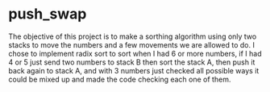 # push_swap

The objective of this project is to make a sorthing algorithm using only two stacks to move the numbers and a few movements
we are allowed to do. I chose to implement radix sort to sort when I had 6 or more numbers, if I had 4 or 5 just send two numbers to stack B then sort the stack A, then push it back again to stack A, and with 3 numbers just checked all possible ways it could be mixed up and made the code checking each one of them.
